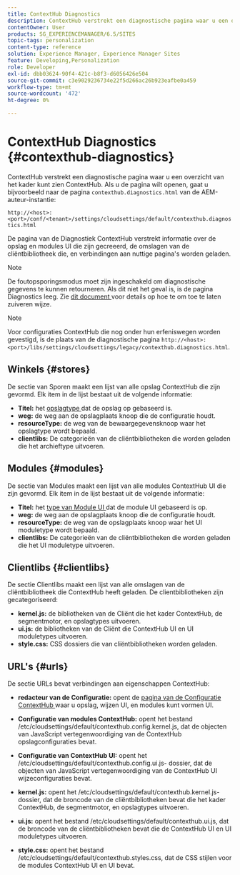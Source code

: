 ```yaml
---
title: ContextHub Diagnostics
description: ContextHub verstrekt een diagnostische pagina waar u een overzicht van het kader ContextHub kunt zien
contentOwner: User
products: SG_EXPERIENCEMANAGER/6.5/SITES
topic-tags: personalization
content-type: reference
solution: Experience Manager, Experience Manager Sites
feature: Developing,Personalization
role: Developer
exl-id: dbb03624-90f4-421c-b8f3-d6056426e504
source-git-commit: c3e9029236734e22f5d266ac26b923eafbe0a459
workflow-type: tm+mt
source-wordcount: '472'
ht-degree: 0%

---
```


# ContextHub Diagnostics {#contexthub-diagnostics}

ContextHub verstrekt een diagnostische pagina waar u een overzicht van het kader kunt zien ContextHub. Als u de pagina wilt openen, gaat u bijvoorbeeld naar de pagina `contexthub.diagnostics.html` van de AEM-auteur-instantie:

`http://<host>:<port>/conf/<tenant>/settings/cloudsettings/default/contexthub.diagnostics.html`

De pagina van de Diagnostiek ContextHub verstrekt informatie over de opslag en modules UI die zijn gecreeerd, de omslagen van de cliëntbibliotheek die, en verbindingen aan nuttige pagina&#39;s worden geladen.

>[!NOTE]
>
>De foutopsporingsmodus moet zijn ingeschakeld om diagnostische gegevens te kunnen retourneren. Als dit niet het geval is, is de pagina Diagnostics leeg. Zie [ dit document ](ch-configuring.md#debugging-contexthub) voor details op hoe te om toe te laten zuiveren wijze.

>[!NOTE]
>
>Voor configuraties ContextHub die nog onder hun erfeniswegen worden gevestigd, is de plaats van de diagnostische pagina `http://<host>:<port>/libs/settings/cloudsettings/legacy/contexthub.diagnostics.html`.

## Winkels {#stores}

De sectie van Sporen maakt een lijst van alle opslag ContextHub die zijn gevormd. Elk item in de lijst bestaat uit de volgende informatie:

* **Titel:** het [ opslagtype ](/help/sites-developing/ch-samplestores.md) dat de opslag op gebaseerd is.
* **weg:** de weg aan de opslagplaats knoop die de configuratie houdt.
* **resourceType:** de weg van de bewaargegevensknoop waar het opslagtype wordt bepaald.
* **clientlibs:** De categorieën van de cliëntbibliotheken die worden geladen die het archieftype uitvoeren.

## Modules {#modules}

De sectie van Modules maakt een lijst van alle modules ContextHub UI die zijn gevormd. Elk item in de lijst bestaat uit de volgende informatie:

* **Titel:** het [ type van Module UI ](/help/sites-developing/ch-samplemodules.md) dat de module UI gebaseerd is op.
* **weg:** de weg aan de opslagplaats knoop die de configuratie houdt.
* **resourceType:** de weg van de opslagplaats knoop waar het UI moduletype wordt bepaald.
* **clientlibs:** De categorieën van de cliëntbibliotheken die worden geladen die het UI moduletype uitvoeren.

## Clientlibs {#clientlibs}

De sectie Clientlibs maakt een lijst van alle omslagen van de cliëntbibliotheek die ContextHub heeft geladen. De clientbibliotheken zijn gecategoriseerd:

* **kernel.js:** de bibliotheken van de Cliënt die het kader ContextHub, de segmentmotor, en opslagtypes uitvoeren.
* **ui.js:** de bibliotheken van de Cliënt die ContextHub UI en UI moduletypes uitvoeren.
* **style.css:** CSS dossiers die van cliëntbibliotheken worden geladen.

## URL&#39;s {#urls}

De sectie URLs bevat verbindingen aan eigenschappen ContextHub:

* **redacteur van de Configuratie:** opent de [ pagina van de Configuratie ContextHub ](ch-configuring.md) waar u opslag, wijzen UI, en modules kunt vormen UI.

* **Configuratie van modules ContextHub:** opent het bestand /etc/cloudsettings/default/contexthub.config.kernel.js, dat de objecten van JavaScript vertegenwoordiging van de ContextHub opslagconfiguraties bevat.
* **Configuratie van ContextHub UI:** opent het /etc/cloudsettings/default/contexthub.config.ui.js- dossier, dat de objecten van JavaScript vertegenwoordiging van de ContextHub UI wijzeconfiguraties bevat.
* **kernel.js:** opent het /etc/cloudsettings/default/contexthub.kernel.js- dossier, dat de broncode van de cliëntbibliotheken bevat die het kader ContextHub, de segmentmotor, en opslagtypes uitvoeren.
* **ui.js:** opent het bestand /etc/cloudsettings/default/contexthub.ui.js, dat de broncode van de cliëntbibliotheken bevat die de ContextHub UI en UI moduletypes uitvoeren.
* **style.css:** opent het bestand /etc/cloudsettings/default/contexthub.styles.css, dat de CSS stijlen voor de modules ContextHub UI en UI bevat.
